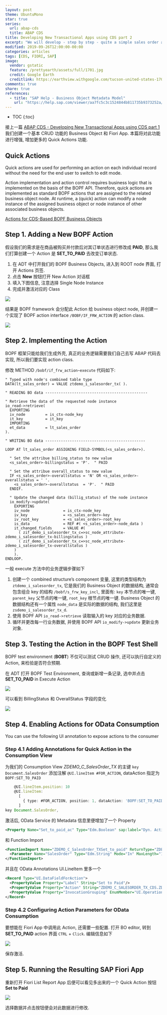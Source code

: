 ```yaml
---
layout: post
theme: UbuntuMono
star: true
series:
  url: abap-cds
  title: ABAP CDS
title: Developing New Transactional Apps using CDS part 2
excerpt: "We will develop - step by step - quite a simple sales order application, starting with the creation of a basic persistence model."
modified: 2019-09-26T12:00:00-00:00
categories: articles
tags: [CDS, FIORI, SAP]
image:
  vendor: gstatic
  feature: /prettyearth/assets/full/1701.jpg
  credit: Google Earth
  creditlink: https://earthview.withgoogle.com/tucson-united-states-1701
comments: true
share: true
references:
  - title: "SAP Help - Business Object Metadata Model"
    url: "https://help.sap.com/viewer/aa7fc5c3c1524844b811735b9373252a/7.52.4/en-US/e5ea9085cfe2494faacae415ff8131da.html"
---
```


* TOC
{:toc}

接上一篇 [ABAP CDS - Developing New Transactional Apps using CDS part 1](/articles/cds-business-object-bopf-1/) 我们创建一个基本 CRUD 功能的 Business Object 和 Fiori App. 本篇将对此功能进行增强, 增加更多的 Quick Actions 功能.

## Quick Actions

Quick actions are used for performing an action on each individual record without the need for the end user to switch to edit mode.

Action implementation and action control requires business logic that is implemented on the basis of the BOPF API. Therefore, quick actions are implemented as standard BOPF actions that are assigned to the related business object node. At runtime, a (quick) action can modify a node instance of the assigned business object or node instance of other associated business objects.

[Actions for CDS-Based BOPF Business Objects](https://help.sap.com/viewer/cc0c305d2fab47bd808adcad3ca7ee9d/7.52.4/en-US/7fdf83eb7c41464dab800906e975d3e3.html)

## Step 1. Adding a New BOPF Action

假设我们的需求是在商品被购买并付款后对其订单状态进行修改成 **PAID**, 那么我们打算创建一个 Action 是 **SET_TO_PAID** 去改变订单状态.

1. 在 ADT 中打开我们的 BOPF Business Objects, 进入到 ROOT node 界面, 打开 Actions 页签.
2. 点击 **New** 按钮打开 New Action 对话框
3. 填入下图信息, 注意选择 Single Node Instance
4. 完成并激活对应的 Class

![](/images/abap/cds/cds-bopf-quick-action-new.png)

结果是 BOPF framework 会分配此 Action 给 business object node, 并创建一个实现了 BOPF action interface `/BOBF/IF_FRW_ACTION` 的 action class.

![](/images/abap/cds/cds-bopf-quick-action-added.png)

## Step 2. Implementing the Action

BOPF 框架只能给我们生成外壳, 真正的业务逻辑需要我们自己去写 ABAP 代码去实现, 所以我们要实现 action class.

修改 METHOD `/bobf/if_frw_action~execute` 代码如下:

```text
" Typed with node's combined table type
DATA(lt_sales_order) = VALUE ztdemo_i_salesorder_tx( ).

" READING BO data ----------------------------------------------

" Retrieve the data of the requested node instance
io_read->retrieve(
  EXPORTING
  iv_node         = is_ctx-node_key
  it_key          = it_key
  IMPORTING
  et_data         = lt_sales_order
).

" WRITING BO data ---------------------------------------------

LOOP AT lt_sales_order ASSIGNING FIELD-SYMBOL(<s_sales_order>).

  " Set the attribue billing_status to new value
  <s_sales_order>-billingstatus = 'P'.  " PAID
      
  " Set the attribue overall_status to new value
  IF <s_sales_order>-overallstatus = 'N' OR <s_sales_order>-overallstatus = ' '.
    <s_sales_order>-overallstatus  = 'P'.  " PAID
  ENDIF.
          
  " Update the changed data (billig_status) of the node instance
  io_modify->update(
    EXPORTING
    iv_node               = is_ctx-node_key
    iv_key                = <s_sales_order>-key
    iv_root_key           = <s_sales_order>-root_key
    is_data               = REF #( <s_sales_order>-node_data )
    it_changed_fields     = VALUE #(
      ( zif_demo_i_salesorder_tx_c=>sc_node_attribute-zdemo_i_salesorder_tx-billingstatus )
      ( zif_demo_i_salesorder_tx_c=>sc_node_attribute-zdemo_i_salesorder_tx-overallstatus )
    )
    ).
ENDLOOP.
```

一般 execute 方法中的业务逻辑步骤如下

1. 创建一个 combined structure’s component 变量, 这里的类型结构为 `ztdemo_i_salesorder_tx`, 它是我们的 Business Object 的数据结构, 通常会包含组合 key 的结构 `/bobf/s_frw_key_incl`, 里面有: `key` 本节点的唯一键, `parent_key` 父节点的唯一键, `root_key` 根节点的唯一键. Business Object 的数据结构还有一个属性 `node_data` 是实际的数据的结构, 我们这里是 `zsdemo_i_salesorder_tx_d`.
2. 使用 BOPF API `io_read->retrieve` 读取输入的 key 对应的业务数据.
3. 循环并更改每一行业务数据, 并使用 BOPF API `io_modify->update` 更新业务对象.

## Step 3. Testing the Action in the BOPF Test Shell

BOPF test environment (**BOBT**) 不仅可以测试 CRUD 操作, 还可以执行自定义的 Action, 来检验是否符合预期.

在 ADT 打开 BOPF Test Environment, 查询或新增一条记录, 选中并点击 **SET_TO_PAID** in Execute Action

![](/images/abap/cds/cds-bopf-quick-action-test.png)

可以看到 BillingStatus 和 OverallStatus 字段的变化

![](/images/abap/cds/cds-bopf-quick-action-test2.png)

## Step 4. Enabling Actions for OData Consumption

You can use the following UI annotation to expose actions to the consumer

### Step 4.1 Adding Annotations for Quick Action in the Consumption View

为我们的 Consumption View *ZDEMO_C_SalesOrder_TX* 的主键 `key Document.SalesOrder` 添加注解 `@UI.lineItem #FOR_ACTION`, dataAction 指定为 `BOPF:SET_TO_PAID`

```typescript
    @UI.lineItem.position: 10
    @UI.lineItem:
      [
        { type: #FOR_ACTION, position: 1, dataAction: 'BOPF:SET_TO_PAID', label: 'Set to Paid' }
      ]
key Document.SalesOrder,
```

激活后, OData Service 的 Metadata 信息里便增加了一个 Property

```xml
<Property Name="Set_to_paid_ac" Type="Edm.Boolean" sap:label="Dyn. Action Control" sap:creatable="false" sap:updatable="false" sap:sortable="false" sap:filterable="false"/>
```

和 Function Import

```xml
<FunctionImport Name="ZDEMO_C_SalesOrder_TXSet_to_paid" ReturnType="ZDEMO_C_SALESORDER_TX_CDS.ZDEMO_C_SalesOrder_TXType" EntitySet="ZDEMO_C_SalesOrder_TX" m:HttpMethod="POST" sap:action-for="ZDEMO_C_SALESORDER_TX_CDS.ZDEMO_C_SalesOrder_TXType" sap:applicable-path="Set_to_paid_ac">
  <Parameter Name="SalesOrder" Type="Edm.String" Mode="In" MaxLength="10"/>
</FunctionImport>
```

并且在 OData Annotations UI.LineItem 里多一个

```xml
<Record Type="UI.DataFieldForAction">
  <PropertyValue Property="Label" String="Set to Paid"/>
  <PropertyValue Property="Action" String="ZDEMO_C_SALESORDER_TX_CDS.ZDEMO_C_SALESORDER_TX_CDS_Entities/ZDEMO_C_SalesOrder_TXSet_to_paid"/>
  <PropertyValue Property="InvocationGrouping" EnumMember="UI.OperationGroupingType/Isolated"/>
</Record>
```

### Step 4.2 Configuring Action Parameters for OData Consumption

要想能在 Fiori App 中调用此 Action, 还需要一些配置. 打开 BO editor, 转到 **SET_TO_PAID** action 界面 `CTRL` + `Click`. 编辑信息如下

![](/images/abap/cds/cds-bopf-quick-action-exporting-type.png)

保存激活.

## Step 5. Running the Resulting SAP Fiori App

重新打开 Fiori List Report App 后便可以看见多出来的一个 Quick Action 按钮 **Set to Paid**

![](/images/abap/cds/cds-bopf-quick-action-app.png)

选择数据并点击按钮便会对此数据进行修改.
